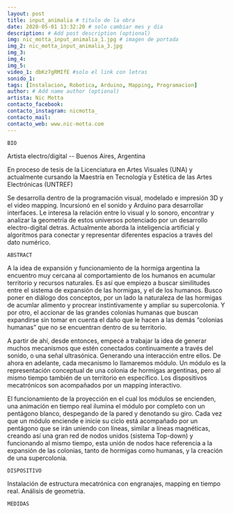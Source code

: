 ```yaml
---
layout: post
title: input_animalia # titulo de la obra
date: 2020-05-01 13:32:20 # solo cambiar mes y dia
description: # Add post description (optional)
img: nic_motta_input_animalia_1.jpg # imagen de portada
img_2: nic_motta_input_animalia_3.jpg
img_3:
img_4:
img_5:
video_1: dbKz7gRMIfE #solo el link con letras
sonido_1:
tags: [Instalacion, Robotica, Arduino, Mapping, Programacion]
author: # Add name author (optional)
artista: Nic Motta
contacto_facebook:
contacto_instagram: nicmotta_
contacto_mail:
contacto_web: www.nic-motta.com
---
```


`BIO`

Artista electro/digital -- Buenos Aires, Argentina

En proceso de tesis de la Licenciatura en Artes Visuales (UNA) y actualmente cursando la Maestría en Tecnología y Estética de las Artes Electrónicas (UNTREF)

Se desarrolla dentro de la programación visual, modelado e impresión 3D y el video mapping. Incursionó en el sonido y Arduino para desarrollar interfaces.
Le interesa la relación entre lo visual y lo sonoro, encontrar y analizar la geometría de estos universos potenciado por un desarrollo electro-digital detras.
Actualmente aborda la inteligencia artificial y algoritmos para conectar y representar diferentes espacios a través del dato numérico.


`ABSTRACT`

A la idea de expansión y funcionamiento de la hormiga argentina la encuentro muy cercana al comportamiento de los humanos en acumular territorio y recursos naturales. Es así que empiezo a buscar similitudes entre el sistema de expansión de las hormigas, y el de los humanos. Busco poner en diálogo dos conceptos, por un lado la naturaleza de las hormigas de acumlar alimento y procrear instintivamente y ampliar su supercolonia. Y por otro, el accionar de las grandes colonias humanas que buscan expandirse sin tomar en cuenta el daño que le hacen a las demás “colonias humanas” que no se encuentran dentro de su territorio.

A partir de ahí, desde entonces, empecé a trabajar la idea de generar muchos mecanismos que estén conectados continuamente a través del sonido, o una señal ultrasónica. Generando una interacción entre ellos. De ahora en adelante, cada mecanismo lo llamaremos módulo. Un módulo es la representación conceptual de una colonia de hormigas argentinas, pero al mismo tiempo también de un territorio en específico. Los dispositivos mecatrónicos son acompañados por un mapping interactivo.

El funcionamiento de la proyección en el cual los módulos se encienden, una animación en tiempo real ilumina el módulo por completo con un pentágono blanco, despegando de la pared y denotando su giro. Cada vez que un módulo enciende e inicie su ciclo está acompañado por un pentágono que se irán uniendo con líneas, similar a líneas magnéticas, creando así una gran red de nodos unidos (sistema Top-down) y funcionando al mismo tiempo, esta unión de nodos hace referencia a la expansión de las colonias, tanto de hormigas como humanas, y la creación de una supercolonia.

`DISPOSITIVO`

Instalación de estructura mecatrónica con engranajes, mapping en tiempo real. Análisis de geometria.

`MEDIDAS`
